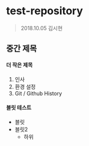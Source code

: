 # test-repository

> 2018.10.05
> 김시현

## 중간 제목

#### 더 작은 제목

1. 인사
1. 환경 설정
1. Git / Github History

#### 블릿 테스트

- 블릿
- 블릿2
  - 하위 
